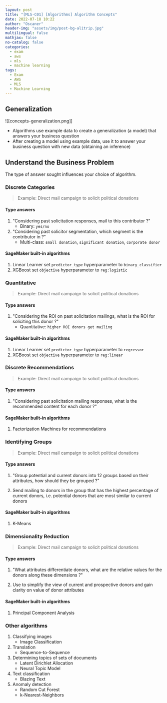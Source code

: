 ```yaml
---
layout: post
title: "[MLS-C01] [Algorithms] Algorithm Concepts"
date: 2022-07-18 10:22
author: "Oscaner"
header-img: "assets/img/post-bg-alitrip.jpg"
multilingual: false
mathjax: false
no-catalog: false
categories:
  - exam
  - aws
  - mls
  - machine learning
tags:
  - Exam
  - AWS
  - MLS
  - Machine Learning
---
```


## Generalization

![[concepts-generalization.png]]

- Algorithms use example data to create a generalization (a model) that answers your business question
- After creating a model using example data, use it to answer your business question with new data (obtaining an inference)

## Understand the Business Problem

The type of answer sought influences your choice of algorithm.

### Discrete Categories

> Example: Direct mail campaign to solicit political donations

#### Type answers

1. "Considering past solicitation responses, mail to this contributor ?"
    - Binary: `yes/no`
2. "Considering past solicitor segmentation, which segment is the contributor in ?"
    - Multi-class: `small donation`, `significant donation`, `corporate donor`

#### SageMaker built-in algorithms

1. Linear Learner
    set `predictor_type` hyperparameter to `binary_classifier`
2. XGBoost
    set `objective` hyperparameter to `reg:logistic`

### Quantitative

> Example: Direct mail campaign to solicit political donations

#### Type answers

1. "Considering the ROI on past solicitation mailings, what is the ROI for soliciting this donor ?"
    - Quantitative: `higher ROI donors get mailing`

#### SageMaker built-in algorithms

1. Linear Learner
    set `predictor_type` hyperparameter to `regressor`
2. XGBoost
    set `objective` hyperparameter to `reg:linear`

### Discrete Recommendations

> Example: Direct mail campaign to solicit political donations

#### Type answers

1. "Considering past solicitation mailing responses, what is the recommended content for each donor ?"

#### SageMaker built-in algorithms

1. Factorization Machines for recommendations

### Identifying Groups

> Example: Direct mail campaign to solicit political donations

#### Type answers

1. "Group potential and current donors into 12 groups based on their attributes, how should they be grouped ?"

2. Send mailing to donors in the group that has the highest percentage of current donors, i.e. potential donors that are most similar to current donors

#### SageMaker built-in algorithms

1. K-Means

### Dimensionality Reduction

> Example: Direct mail campaign to solicit political donations

#### Type answers

1. "What attributes differentiate donors, what are the relative values for the donors along these dimensions ?"

2. Use to simplify the view of current and prospective donors and gain clarity on value of donor attributes

#### SageMaker built-in algorithms

1. Principal Component Analysis

### Other algorithms

1. Classifying images
    - Image Classification
2. Translation
    - Sequence-to-Sequence
3. Determining topics of sets of documents
    - Latent Dirichlet Allocation
    - Neural Topic Model
4. Text classification
    - Blazing Text
5. Anomaly detection
    - Random Cut Forest
    - k-Nearest-Neighbors

